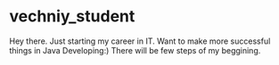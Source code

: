 # vechniy_student
Hey there. Just starting my career in IT.
Want to make more successful things in Java Developing:) 
There will be few steps of my beggining.
